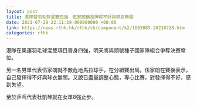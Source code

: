 ```yaml
---
layout: post
title: 港隊晉羽毛球混雙四強　伍家朗稱發揮得不好與球衣無關
date: 2021-07-28 22:11:19.000000000 +08:00
link: https://news.rthk.hk/rthk/ch/component/k2/1603085-20210728.htm
categories: rthk
---
```


港隊在奧運羽毛球混雙項目晉身四強，明天將與頭號種子國家隊組合爭奪決賽席位。

另一名男單代表伍家朗就不敵危地馬拉球手，在分組賽出局。伍家朗在賽後表示，自己發揮得不好與球衣無關。又說已盡量調整心態，專心比賽，對發揮得不好，感到失望。

至於乒乓代表杜凱琴就在女單8強止步。
